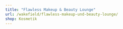 ```yaml
---
title: "Flawless Makeup & Beauty Lounge"
url: /wakefield/flawless-makeup-und-beauty-lounge/
shop: Kosmetik
---
```

